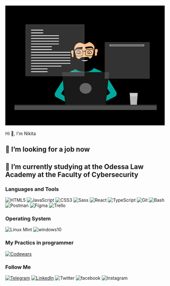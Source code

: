 ![Header](https://github.com/Overlord228-png/Overlord228-png/blob/main/assets/81178b47a8598f0c81c4799f2cdd4057.gif)

Hi 👋, I'm Nikita

## 🔭 I’m looking for a job now
## 🌱 I’m currently studying at the Odessa Law Academy at the Faculty of Cybersecurity

### Languages and Tools
![HTML5](https://img.shields.io/badge/-HTML5-090909?style=for-the-badge&logo=HTML5&logoColor=C05820)
![JavaScript](https://img.shields.io/badge/-JavaScript-090909?style=for-the-badge&logo=JavaScript&logoColor=E9D54D)
![CSS3](https://img.shields.io/badge/-CSS3-090909?style=for-the-badge&logo=CSS3&logoColor=254BDD)
![Sass](https://img.shields.io/badge/-Sass-090909?style=for-the-badge&logo=Sass&logoColor=C76494)
![React](https://img.shields.io/badge/-React-090909?style=for-the-badge&logo=React&logoColor=087A9F)
![TypeScript](https://img.shields.io/badge/-TypeScript-090909?style=for-the-badge&logo=TypeScript&logoColor=2F74C0)
![Git](https://img.shields.io/badge/-Git-090909?style=for-the-badge&logo=Git&logoColor=E84E31)
![Bash](https://img.shields.io/badge/-Bash-090909?style=for-the-badge&logo=Bash&logoColor=F7F7F7)
![Postman](https://img.shields.io/badge/-Postman-090909?style=for-the-badge&logo=Postman&logoColor=FF6C37)
![Figma](https://img.shields.io/badge/-Figma-090909?style=for-the-badge&logo=Figma&logoColor=FF6C37)
![Trello](https://img.shields.io/badge/-Trello-090909?style=for-the-badge&logo=Trello&logoColor=0C5DD5)

### Operating System
![Linux Mint](https://img.shields.io/badge/-LinuxMint-090909?style=for-the-badge&logo=LinuxMint&logoColor=66AF3D)
![windows10](https://img.shields.io/badge/-windows10-090909?style=for-the-badge&logo=windows10&logoColor=0074CF)

### My Practics in programmer
[![Codewars](https://img.shields.io/badge/-Codewars-090909?style=for-the-badge&logo=Codewars&logoColor=EF6464)](https://www.codewars.com/users/NikitaVavilov)

### Follow Me
[![Telegram](https://img.shields.io/badge/-Telegram-090909?style=for-the-badge&logo=Telegram&logoColor=28A8E9)](https://t.me/NikitaVav)
[![LinkedIn](https://img.shields.io/badge/-LinkedIn-090909?style=for-the-badge&logo=LinkedIn&logoColor=007AB9)](https://www.linkedin.com/in/%D0%BD%D0%B8%D0%BA%D0%B8%D1%82%D0%B0-%D0%B2%D0%B0%D0%B2%D0%B8%D0%BB%D0%BE%D0%B2-1081561b4/)
![Twitter](https://img.shields.io/badge/-Twitter-090909?style=for-the-badge&logo=Twitter&logoColor=1DA1F2)
![facebook](https://img.shields.io/badge/-facebook-090909?style=for-the-badge&logo=facebook&logoColor=4867AA)
![Instagram](https://img.shields.io/badge/-Instagram-090909?style=for-the-badge&logo=Instagram&logoColor=C405E1)
